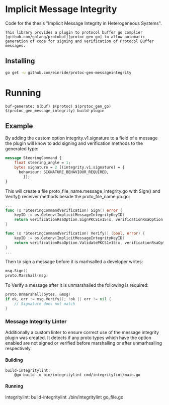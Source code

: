 # Implicit Message Integrity 

Code for the thesis "Implicit Message Integrity in Heterogeneous Systems".

    This library provides a plugin to protocol buffer go complier [github.com/golang/protobuf][protoc-gen-go] to allow automatic generation of code for signing and verification of Protocol Buffer messages.


## Installing

```bash
go get -u github.com/einride/protoc-gen-messageintegrity
```

# Running
``` make 
buf-generate: $(buf) $(protoc) $(protoc_gen_go) $(protoc_gen_message_integrity) build-plugin
```
## Example
By adding the custom option integrity.v1.signature to a field of a message the plugin will know to add signing and verification methods to the generated type:
``` proto
message SteeringCommand {
    float steering_angle = 1;
    bytes signature = 2 [(integrity.v1.signature) = {
      behaviour: SIGNATURE_BEHAVIOUR_REQUIRED,
        }];
}
```
This will create a file proto_file_name.message_integrity.go with Sign() and Verify() receiver methods beside the proto_file_name.pb.go:
```go
...
func (x *SteeringCommandVerification) Sign() error {
	keyID := os.Getenv(ImplicitMessageIntegrityKeyID)
	return verificationRsaOption.SignPKCS1v15(x, verificationRsaOption.KeyID(keyID))
}

func (x *SteeringCommandVerification) Verify() (bool, error) {
	keyID := os.Getenv(ImplicitMessageIntegrityKeyID)
	return verificationRsaOption.ValidatePKCS1v15(x, verificationRsaOption.KeyID(keyID))
}
...
```

Then to sign a message before it is marhsalled a developer writes:

```go
msg.Sign()
proto.Marshall(msg)
```
To Verify a message after it is unmarshalled the following is required:

```go
proto.Unmarshall(bytes, &msg)
if ok, err := msg.Verify(); !ok || err != nil {
	// Signature does not match
}
```
### Message Integrity Linter

Additionally a custom linter to ensure correct use of the message integrity plugin was created.
It detects if any proto types which have the option enabled are not signed or verified before marshalling or after unmarhsalling respectively.

#### Building
``` make
build-integritylint:
	@go build -o bin/integritylint cmd/integritylint/main.go
```
#### Running
integritylint: build-integritylint
	./bin/integritylint go_file.go
